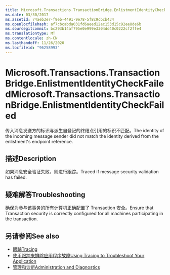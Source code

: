 ```yaml
---
title: Microsoft.Transactions.TransactionBridge.EnlistmentIdentityCheckFailed
ms.date: 03/30/2017
ms.assetid: 74aeb3e7-f9eb-4491-9e78-5f8c9cbcb434
ms.openlocfilehash: af7cbcabda031fd6aeed12ac153d15c92ee8de6b
ms.sourcegitcommit: bc293b14af795e0e999e3304dd40c0222cf2ffe4
ms.translationtype: MT
ms.contentlocale: zh-CN
ms.lasthandoff: 11/26/2020
ms.locfileid: "96258993"
---
```

# <a name="microsofttransactionstransactionbridgeenlistmentidentitycheckfailed"></a><span data-ttu-id="09e8c-102">Microsoft.Transactions.TransactionBridge.EnlistmentIdentityCheckFailed</span><span class="sxs-lookup"><span data-stu-id="09e8c-102">Microsoft.Transactions.TransactionBridge.EnlistmentIdentityCheckFailed</span></span>

<span data-ttu-id="09e8c-103">传入消息发送方的标识与派生自登记的终结点引用的标识不匹配。</span><span class="sxs-lookup"><span data-stu-id="09e8c-103">The identity of the incoming message sender did not match the identity derived from the enlistment's endpoint reference.</span></span>  
  
## <a name="description"></a><span data-ttu-id="09e8c-104">描述</span><span class="sxs-lookup"><span data-stu-id="09e8c-104">Description</span></span>  

 <span data-ttu-id="09e8c-105">如果消息安全验证失败，则进行跟踪。</span><span class="sxs-lookup"><span data-stu-id="09e8c-105">Traced if message security validation has failed.</span></span>  
  
## <a name="troubleshooting"></a><span data-ttu-id="09e8c-106">疑难解答</span><span class="sxs-lookup"><span data-stu-id="09e8c-106">Troubleshooting</span></span>  

 <span data-ttu-id="09e8c-107">确保为参与该事务的所有计算机正确配置了 Transaction 安全。</span><span class="sxs-lookup"><span data-stu-id="09e8c-107">Ensure that Transaction security is correctly configured for all machines participating in the transaction.</span></span>  
  
## <a name="see-also"></a><span data-ttu-id="09e8c-108">另请参阅</span><span class="sxs-lookup"><span data-stu-id="09e8c-108">See also</span></span>

- [<span data-ttu-id="09e8c-109">跟踪</span><span class="sxs-lookup"><span data-stu-id="09e8c-109">Tracing</span></span>](index.md)
- [<span data-ttu-id="09e8c-110">使用跟踪来排除应用程序故障</span><span class="sxs-lookup"><span data-stu-id="09e8c-110">Using Tracing to Troubleshoot Your Application</span></span>](using-tracing-to-troubleshoot-your-application.md)
- [<span data-ttu-id="09e8c-111">管理和诊断</span><span class="sxs-lookup"><span data-stu-id="09e8c-111">Administration and Diagnostics</span></span>](../index.md)
